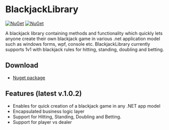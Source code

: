 # BlackjackLibrary
[![NuGet](https://img.shields.io/nuget/v/IvanPrgomet.BlackjackLibrary.svg)](https://nuget.org/packages/IvanPrgomet.BlackjackLibrary/)
[![NuGet](https://img.shields.io/nuget/dt/IvanPrgomet.BlackjackLibrary.svg)](https://nuget.org/packages/IvanPrgomet.BlackjackLibrary/)


A blackjack library containing methods and functionality which quickly lets anyone create their  own blackjack game in various .net application model such as windows forms, wpf, console etc. BlackjackLibrary currently supports 1v1 with blackjack rules for hitting, standing, doubling and betting.

## Download
- [Nuget package](https://www.nuget.org/packages/IvanPrgomet.BlackjackLibrary/)

## Features (latest v.1.0.2)
- Enables for quick creation of a blackjack game in any .NET app model
- Encapsulated business logic layer
- Support for Hitting, Standing, Doubling and Betting.
- Support for player vs dealer